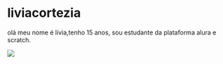 # liviacortezia
olá meu nome é lívia,tenho 15 anos, sou estudante da plataforma alura e scratch.

![](https://media1.tenor.com/m/-rUqRpSXK7UAAAAC/emoji-kiss.gif)
